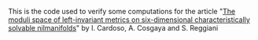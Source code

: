 This is the code used to verify some computations for the article "[The moduli space of left-invariant metrics on six-dimensional characteristically solvable nilmanifolds](https://arxiv.org/abs/2404.19177)" by I. Cardoso, A. Cosgaya and S. Reggiani
